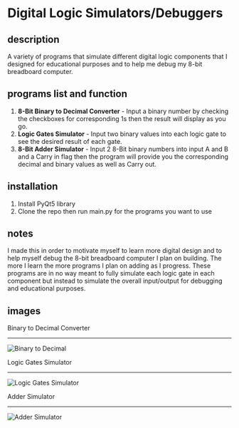 # Digital Logic Simulators/Debuggers

## description
A variety of programs that simulate different digital logic components that I designed for educational purposes and to help me debug my 8-bit breadboard computer.

## programs list and function

1. __8-Bit Binary to Decimal Converter__ - Input a binary number by checking the checkboxes for corresponding 1s then the result will display as you go.
2. __Logic Gates Simulator__ - Input two binary values into each logic gate to see the desired result of each gate.
3. __8-Bit Adder Simulator__ - Input 2 8-Bit binary numbers into input A and B and a Carry in flag then the program will provide you the corresponding decimal and binary values as well as Carry out.

## installation

1. Install PyQt5 library
2. Clone the repo then run main.py for the programs you want to use

## notes

I made this in order to motivate myself to learn more digital design and to help myself debug the 8-bit breadboard computer I plan on building. The more I learn the more programs I plan on adding as I progress. These programs are in no way meant to fully simulate each logic gate in each component but instead to simulate the overall input/output for debugging and educational purposes.

## images
Binary to Decimal Converter
___

![Binary to Decimal](https://cdn.discordapp.com/attachments/563283331345678338/712890337349074994/unknown.png)

Logic Gates Simulator
___

![Logic Gates Simulator](https://cdn.discordapp.com/attachments/563283331345678338/713227938111160390/unknown.png)

Adder Simulator
___

![Adder Simulator](https://cdn.discordapp.com/attachments/563283331345678338/712947487400263680/unknown.png)

